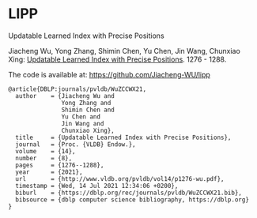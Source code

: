 # LIPP
Updatable Learned Index with Precise Positions

Jiacheng Wu, Yong Zhang, Shimin Chen, Yu Chen, Jin Wang, Chunxiao Xing:
<a href="http://vldb.org/pvldb/vol14/p1276-wu.pdf">Updatable Learned Index with Precise Positions</a>. 1276 - 1288.

The code is available at: https://github.com/Jiacheng-WU/lipp

```
@article{DBLP:journals/pvldb/WuZCCWX21,
  author    = {Jiacheng Wu and
               Yong Zhang and
               Shimin Chen and
               Yu Chen and
               Jin Wang and
               Chunxiao Xing},
  title     = {Updatable Learned Index with Precise Positions},
  journal   = {Proc. {VLDB} Endow.},
  volume    = {14},
  number    = {8},
  pages     = {1276--1288},
  year      = {2021},
  url       = {http://www.vldb.org/pvldb/vol14/p1276-wu.pdf},
  timestamp = {Wed, 14 Jul 2021 12:34:06 +0200},
  biburl    = {https://dblp.org/rec/journals/pvldb/WuZCCWX21.bib},
  bibsource = {dblp computer science bibliography, https://dblp.org}
}
```
